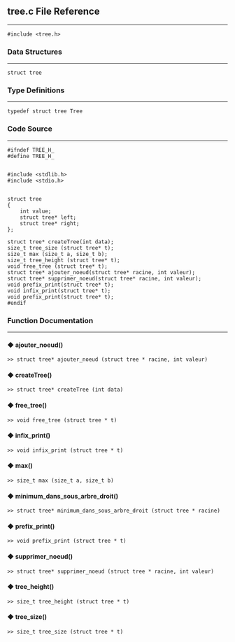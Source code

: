 ## tree.c File Reference
---
```
#include <tree.h>
```

### Data Structures
---
```
struct tree
```

### Type Definitions
---
```
typedef struct tree Tree
```

### Code Source
---
```
#ifndef TREE_H_
#define TREE_H_
 
 
#include <stdlib.h>
#include <stdio.h>
 
 
struct tree
{
    int value;
    struct tree* left;
    struct tree* right;
};
 
struct tree* createTree(int data);
size_t tree_size (struct tree* t);
size_t max (size_t a, size_t b);
size_t tree_height (struct tree* t);
void free_tree (struct tree* t);
struct tree* ajouter_noeud(struct tree* racine, int valeur);
struct tree* supprimer_noeud(struct tree* racine, int valeur);
void prefix_print(struct tree* t);
void infix_print(struct tree* t);
void prefix_print(struct tree* t);
#endif
```

### Function Documentation
---
#### ◆ ajouter_noeud()
```
>> struct tree* ajouter_noeud (struct tree * racine, int valeur)
```

#### ◆ createTree()
```
>> struct tree* createTree (int data)
```

#### ◆ free_tree()
```
>> void free_tree (struct tree * t)
```

#### ◆ infix_print()
```
>> void infix_print (struct tree * t)
```

#### ◆ max()
```
>> size_t max (size_t a, size_t b)
```

#### ◆ minimum_dans_sous_arbre_droit()
```
>> struct tree* minimum_dans_sous_arbre_droit (struct tree * racine)
```

#### ◆ prefix_print()
```
>> void prefix_print (struct tree * t)
```

#### ◆ supprimer_noeud()
```
>> struct tree* supprimer_noeud (struct tree * racine, int valeur)
```

#### ◆ tree_height()
```
>> size_t tree_height (struct tree * t)
```

#### ◆ tree_size()
```
>> size_t tree_size (struct tree * t)
```


